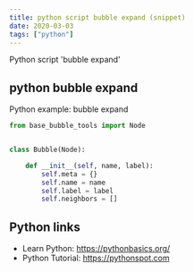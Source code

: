 ```yaml
---
title: python script bubble expand (snippet)
date: 2020-03-03
tags: ["python"]
---
```

Python script 'bubble expand'


## python bubble expand

Python example: bubble expand

```python
from base_bubble_tools import Node


class Bubble(Node):

    def __init__(self, name, label):
        self.meta = {}
        self.name = name
        self.label = label
        self.neighbors = []


```

## Python links

- Learn Python: https://pythonbasics.org/
- Python Tutorial: https://pythonspot.com
